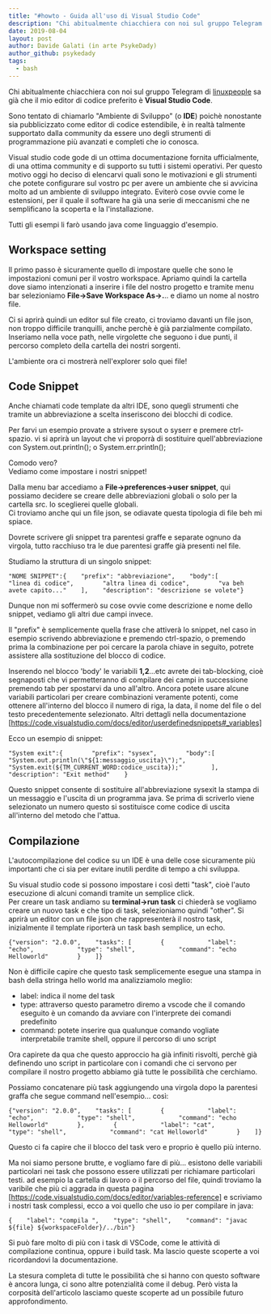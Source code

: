 ```yaml
---
title: "#howto - Guida all'uso di Visual Studio Code"
description: "Chi abitualmente chiacchiera con noi sul gruppo Telegram di linuxpeople sa già che il mio editor di codice pr.."
date: 2019-08-04
layout: post
author: Davide Galati (in arte PsykeDady)
author_github: psykedady
tags:
  - bash
---
```

Chi abitualmente chiacchiera con noi sul gruppo Telegram di [linuxpeople](https://t.me/linuxpeople) sa già che il mio editor di codice preferito è **Visual Studio Code**.

Sono tentato di chiamarlo "Ambiente di Sviluppo" (o **IDE**) poichè nonostante sia pubblicizzato come editor di codice estendibile, è in realtà talmente supportato dalla community da essere uno degli strumenti di programmazione più avanzati e completi che io conosca.

Visual studio code gode di un ottima documentazione fornita ufficialmente, di una ottima community e di supporto su tutti i sistemi operativi. Per questo motivo oggi ho deciso di elencarvi quali sono le motivazioni e gli strumenti che potete configurare sul vostro pc per avere un ambiente che si avvicina molto ad un ambiente di sviluppo integrato. Eviterò cose ovvie come le estensioni, per il quale il software ha già una serie di meccanismi che ne semplificano la scoperta e la l'installazione.

Tutti gli esempi li farò usando java come linguaggio d'esempio.

## Workspace setting

Il primo passo è sicuramente quello di impostare quelle che sono le impostazioni comuni per il vostro workspace. Apriamo quindi la cartella dove siamo intenzionati a inserire i file del nostro progetto e tramite menu bar selezioniamo **File->Save Workspace As->.**.. e diamo un nome al nostro file.

Ci si aprirà quindi un editor sul file creato, ci troviamo davanti un file json, non troppo difficile tranquilli, anche perchè è già parzialmente compilato. Inseriamo nella voce path, nelle virgolette che seguono i due punti, il percorso completo della cartella dei nostri sorgenti.

L'ambiente ora ci mostrerà nell'explorer solo quei file!

## Code Snippet

Anche chiamati code template da altri IDE, sono quegli strumenti che tramite un abbreviazione a scelta inseriscono dei blocchi di codice.

Per farvi un esempio provate a strivere sysout o syserr e premere ctrl-spazio. vi si aprirà un layout che vi proporrà di sostituire quell'abbreviazione con System.out.println(); o System.err.println();

Comodo vero?  
Vediamo come impostare i nostri snippet!

Dalla menu bar accediamo a **File->preferences->user snippet**, qui possiamo decidere se creare delle abbreviazioni globali o solo per la cartella src. Io sceglierei quelle globali.  
Ci troviamo anche qui un file json, se odiavate questa tipologia di file beh mi spiace.

Dovrete scrivere gli snippet tra parentesi graffe e separate ognuno da virgola, tutto racchiuso tra le due parentesi graffe già presenti nel file.

Studiamo la struttura di un singolo snippet:

    "NOME SNIPPET":{    "prefix": "abbreviazione",    "body":[        "linea di codice",        "altra linea di codice",        "va beh avete capito..."    ],    "description": "descrizione se volete"}

Dunque non mi soffermerò su cose ovvie come descrizione e nome dello snippet, vediamo gli altri due campi invece.

Il "prefix" è semplicemente quella frase che attiverà lo snippet, nel caso in esempio scrivendo abbreviazione e premendo ctrl-spazio, o premendo prima la combinazione per poi cercare la parola chiave in seguito, potrete assistere alla sostituzione del blocco di codice.

Inserendo nel blocco 'body' le variabili **$1,$2**...etc avrete dei tab-blocking, cioè segnaposti che vi permetteranno di compilare dei campi in successione premendo tab per spostarvi da uno all'altro. Ancora potete usare alcune variabili particolari per creare combinazioni veramente potenti, come ottenere all'interno del blocco il numero di riga, la data, il nome del file o del testo precedentemente selezionato. Altri dettagli nella documentazione [https://code.visualstudio.com/docs/editor/userdefinedsnippets#_variables]

Ecco un esempio di snippet:

    "System exit":{        "prefix": "sysex",        "body":[            "System.out.println(\"${1:messaggio_uscita}\");",            "System.exit(${TM_CURRENT_WORD:codice_uscita});"        ],        "description": "Exit method"    }

Questo snippet consente di sostituire all'abbreviazione sysexit la stampa di un messaggio e l'uscita di un programma java. Se prima di scriverlo viene selezionato un numero questo si sostituisce come codice di uscita all'interno del metodo che l'attua.

## Compilazione

L'autocompilazione del codice su un IDE è una delle cose sicuramente più importanti che ci sia per evitare inutili perdite di tempo a chi sviluppa.

Su visual studio code si possono impostare i così detti "task", cioè l'auto esecuzione di alcuni comandi tramite un semplice click.  
Per creare un task andiamo su **terminal->run task** ci chiederà se vogliamo creare un nuovo task e che tipo di task, selezioniamo quindi "other". Si aprirà un editor con un file json che rappresenterà il nostro task, inizialmente il template riporterà un task bash semplice, un echo.

    {"version": "2.0.0",    "tasks": [        {            "label": "echo",            "type": "shell",            "command": "echo Helloworld"        }    ]}

Non è difficile capire che questo task semplicemente esegue una stampa in bash della stringa hello world ma analizziamolo meglio:

*   label: indica il nome del task
*   type: attraverso questo parametro diremo a vscode che il comando eseguito è un comando da avviare con l'interprete dei comandi predefinito
*   command: potete inserire qua qualunque comando vogliate interpretabile tramite shell, oppure il percorso di uno script

Ora capirete da qua che questo approccio ha già infiniti risvolti, perchè già definendo uno script in particolare con i comandi che ci servono per compilare il nostro progetto abbiamo già tutte le possibilità che cerchiamo.

Possiamo concatenare più task aggiungendo una virgola dopo la parentesi graffa che segue command nell'esempio... così:

    {"version": "2.0.0",    "tasks": [        {            "label": "echo",            "type": "shell",            "command": "echo Helloworld"        },        {            "label": "cat",            "type": "shell",            "command": "cat Helloworld"        }    ]}

Questo ci fa capire che il blocco del task vero e proprio è quello più interno.

Ma noi siamo persone brutte, e vogliamo fare di più... esistono delle variabili particolari nei task che possono essere utilizzati per richiamare particolari testi. ad esempio la cartella di lavoro o il percorso del file, quindi troviamo la varibile che più ci aggrada in questa pagina [https://code.visualstudio.com/docs/editor/variables-reference] e scriviamo i nostri task complessi, ecco a voi quello che uso io per compilare in java:

    {    "label": "compila ",    "type": "shell",    "command": "javac ${file} ${workspaceFolder}/../bin"}

Si può fare molto di più con i task di VSCode, come le attività di compilazione continua, oppure i build task. Ma lascio queste scoperte a voi ricordandovi la documentazione.

La stesura completa di tutte le possibilità che si hanno con questo software è ancora lunga, ci sono altre potenzialità come il debug. Però vista la corposità dell'articolo lasciamo queste scoperte ad un possibile futuro approfondimento.
